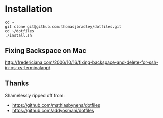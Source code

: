 # Installation

```
cd ~
git clone git@github.com:thomasjbradley/dotfiles.git
cd ~/dotfiles
./install.sh
```

## Fixing Backspace on Mac

http://fredericiana.com/2006/10/16/fixing-backspace-and-delete-for-ssh-in-os-xs-terminalapp/

## Thanks

Shamelessly ripped off from:

- https://github.com/mathiasbynens/dotfiles
- https://github.com/addyosmani/dotfiles
